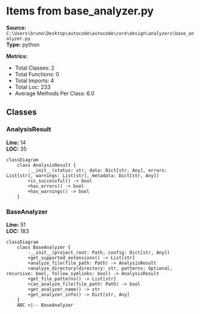 # Items from base_analyzer.py

**Source:** `C:\Users\bruno\Desktop\autocode\autocode\core\design\analyzers\base_analyzer.py`  
**Type:** python

**Metrics:**
- Total Classes: 2
- Total Functions: 0
- Total Imports: 4
- Total Loc: 233
- Average Methods Per Class: 6.0

## Classes

### AnalysisResult

**Line:** 14  
**LOC:** 35  

```mermaid
classDiagram
    class AnalysisResult {
        -__init__(status: str, data: Dict[str, Any], errors: List[str], warnings: List[str], metadata: Dict[str, Any])
        +is_successful() -> bool
        +has_errors() -> bool
        +has_warnings() -> bool
    }

```

### BaseAnalyzer

**Line:** 51  
**LOC:** 183  

```mermaid
classDiagram
    class BaseAnalyzer {
        -__init__(project_root: Path, config: Dict[str, Any])
        +get_supported_extensions() -> List[str]
        +analyze_file(file_path: Path) -> AnalysisResult
        +analyze_directory(directory: str, patterns: Optional, recursive: bool, follow_symlinks: bool) -> AnalysisResult
        +get_file_patterns() -> List[str]
        +can_analyze_file(file_path: Path) -> bool
        +get_analyzer_name() -> str
        +get_analyzer_info() -> Dict[str, Any]
    }
    ABC <|-- BaseAnalyzer

```

